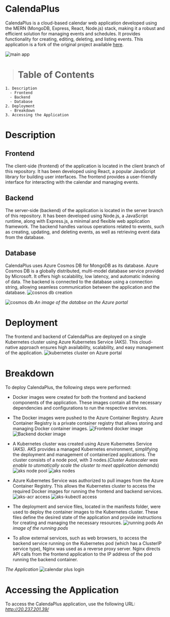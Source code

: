 # CalendaPlus

CalendaPlus is a cloud-based calendar web application developed using the MERN (MongoDB, Express, React, Node.js) stack, making it a robust and efficient solution for managing events and
schedules. It provides functionality for creating, editing, deleting, and listing events. This application is a fork of the original project available [here](https://github.com/juanpmachadob/mern-calendar).

![main app](./deployment_images/CalendaPlus.PNG)
  > # Table of Contents 
    1. Description
      - Frontend 
      - Backend 
      - Database 
    2. Deployment
      - Breakdown
    3. Accessing the Application 

# Description 
## Frontend 
The client-side (frontend) of the application is located in the client branch of this repository. It has been developed using React, a popular JavaScript
library for building user interfaces. The frontend provides a user-friendly interface for interacting with the calendar and managing events.

##  Backend 
The server-side (backend) of the application is located in the server branch of this repository. It has been developed using Node.js, a JavaScript runtime, along with Express.js, a minimal and flexible web application framework. The backend handles various operations related to
events, such as creating, updating, and deleting events, as well as retrieving event data from the database.

##  Database 
CalendaPlus uses Azure Cosmos DB for MongoDB as its database. Azure Cosmos DB is a globally distributed, multi-model database service
provided by Microsoft. It offers high scalability, low latency, and automatic indexing of data. The backend is connected to the database
using a connection string, allowing seamless communication between the application and the database.
![cosnos db creation](./deployment_images/create-database.PNG)

![cosmos db](./deployment_images/database-cosmosdb.PNG)
*An image of the databse on the Azure portal*

# Deployment 
The frontend and backend of CalendaPlus are deployed on a single Kubernetes cluster using Azure Kubernetes Service (AKS). This
cloud-native approach ensures high availability, scalability, and easy management of the application.
![kubernetes cluster on Azure portal](./deployment_images/kub-cluster.PNG)

#  Breakdown
To deploy CalendaPlus, the following steps were performed:

- Docker images were created for both the frontend and backend components
of the application. These images contain all the necessary dependencies
and configurations to run the respective services.

- The Docker images were pushed to the Azure Container Registry. Azure
Container Registry is a private container registry that allows storing
and managing Docker container images.
![Frontend docker image](./deployment_images/build-frontendimage.PNG)
![Backend docker image](./deployment_images/build-backendimage.PNG)

- A Kubernetes cluster was created using Azure Kubernetes Service (AKS). AKS
provides a managed Kubernetes environment, simplifying the deployment
and management of containerized applications.
The cluster consists of a node pool, with 3 nodes.(*Cluster Autoscaler was enable  to utomatically scale the cluster to meet application demands*) 
![aks node pool ](./deployment_images/aks-nodepool.PNG)
![aks nodes](./deployment_images/aks-nodes.PNG)

- Azure Kubernetes Service was authorized to pull images from the Azure
Container Registry. This allows the Kubernetes cluster to access the
required Docker images for running the frontend and backend services.
![aks-acr access](./deployment_images/aks-acr%20access.PNG)
![aks-kubectl access](./deployment_images/aks-kubectl%20access.PNG)

- The deployment and service files, located in the manifests folder, were
used to deploy the container images to the Kubernetes cluster. These
files define the desired state of the application and provide
instructions for creating and managing the necessary resources.
![running pods](./deployment_images/running-pods.PNG)
*An image of the running pods*

- To allow external services, such as web browsers, to access the backend
service running on the Kubernetes pod (which has a ClusterIP service
type), Nginx was used as a reverse proxy server. Nginx directs API calls
from the frontend application to the IP address of the pod running the
backend container.

*The Application*
![calendar plus login](./deployment_images/CalendaPlus-login.PNG)
# Accessing the Application 
To access the CalendaPlus application, use the
following URL: *http://20.237.201.39/*
